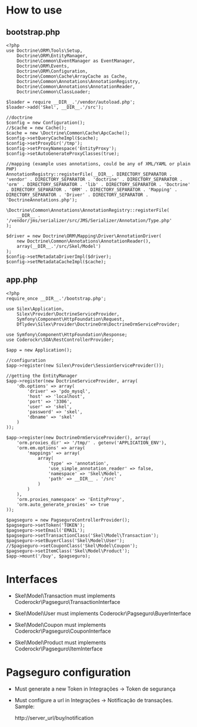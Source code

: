 # How to use


## bootstrap.php

	<?php
	use Doctrine\ORM\Tools\Setup,
	    Doctrine\ORM\EntityManager,
	    Doctrine\Common\EventManager as EventManager,
	    Doctrine\ORM\Events,
	    Doctrine\ORM\Configuration,
	    Doctrine\Common\Cache\ArrayCache as Cache,
	    Doctrine\Common\Annotations\AnnotationRegistry, 
	    Doctrine\Common\Annotations\AnnotationReader,
	    Doctrine\Common\ClassLoader;

	$loader = require __DIR__.'/vendor/autoload.php';
	$loader->add('Skel', __DIR__.'/src');

	//doctrine
	$config = new Configuration();
	//$cache = new Cache();
	$cache = new \Doctrine\Common\Cache\ApcCache();
	$config->setQueryCacheImpl($cache);
	$config->setProxyDir('/tmp');
	$config->setProxyNamespace('EntityProxy');
	$config->setAutoGenerateProxyClasses(true);
	 
	//mapping (example uses annotations, could be any of XML/YAML or plain PHP)
	AnnotationRegistry::registerFile(__DIR__. DIRECTORY_SEPARATOR . 'vendor' . DIRECTORY_SEPARATOR . 'doctrine' . DIRECTORY_SEPARATOR . 'orm' . DIRECTORY_SEPARATOR . 'lib' . DIRECTORY_SEPARATOR . 'Doctrine' . DIRECTORY_SEPARATOR . 'ORM' . DIRECTORY_SEPARATOR . 'Mapping' . DIRECTORY_SEPARATOR . 'Driver' . DIRECTORY_SEPARATOR . 'DoctrineAnnotations.php');

	\Doctrine\Common\Annotations\AnnotationRegistry::registerFile(
	    __DIR__ . '/vendor/jms/serializer/src/JMS/Serializer/Annotation/Type.php'
	);

	$driver = new Doctrine\ORM\Mapping\Driver\AnnotationDriver(
	    new Doctrine\Common\Annotations\AnnotationReader(),
	    array(__DIR__.'/src/Skel/Model')
	);
	$config->setMetadataDriverImpl($driver);
	$config->setMetadataCacheImpl($cache);


## app.php

	<?php
	require_once __DIR__.'/bootstrap.php';

	use Silex\Application,
    	Silex\Provider\DoctrineServiceProvider,
    	Symfony\Component\HttpFoundation\Request,
    	Dflydev\Silex\Provider\DoctrineOrm\DoctrineOrmServiceProvider;

	use Symfony\Component\HttpFoundation\Response;
	use Coderockr\SOA\RestControllerProvider;

	$app = new Application();

	//configuration
	$app->register(new Silex\Provider\SessionServiceProvider());

	//getting the EntityManager
	$app->register(new DoctrineServiceProvider, array(
	    'db.options' => array(
	        'driver' => 'pdo_mysql',
	        'host' => 'localhost',
	        'port' => '3306',
	        'user' => 'skel',
	        'password' => 'skel',
	        'dbname' => 'skel'
	    )
	));

	$app->register(new DoctrineOrmServiceProvider(), array(
	    'orm.proxies_dir' => '/tmp/' . getenv('APPLICATION_ENV'),
	    'orm.em.options' => array(
	        'mappings' => array(
	            array(
	                'type' => 'annotation',
	                'use_simple_annotation_reader' => false,
	                'namespace' => 'Skel\Model',
	                'path' => __DIR__ . '/src'
	            )
	        )
	    ),
	    'orm.proxies_namespace' => 'EntityProxy',
	    'orm.auto_generate_proxies' => true
	));

	$pagseguro = new PagseguroControllerProvider();
	$pagseguro->setToken('TOKEN');
	$pagseguro->setEmail('EMAIL');
	$pagseguro->setTransactionClass('Skel\Model\Transaction');
	$pagseguro->setBuyerClass('Skel\Model\User');
	//$pagseguro->setCouponClass('Skel\Model\Coupon');
	$pagseguro->setItemClass('Skel\Model\Product');
	$app->mount('/buy', $pagseguro);



# Interfaces

- Skel\Model\Transaction must implements Coderockr\Pagseguro\TransactionInterface

- Skel\Model\User must implements Coderockr\Pagseguro\BuyerInterface

- Skel\Model\Coupon must implements Coderockr\Pagseguro\CouponInterface
	
- Skel\Model\Product must implements Coderockr\Pagseguro\ItemInterface


# Pagseguro configuration

- Must generate a new Token in Integrações -> Token de segurança

- Must configure a url in Integrações -> Notificação de transações. Sample:

	http://server_url/buy/notification

